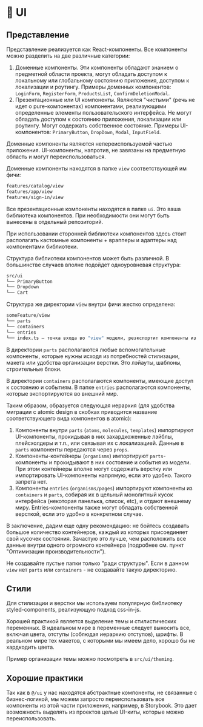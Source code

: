 # 🎨 UI

## Представление

Представление реализуется как React-компоненты. Все компоненты можно разделить на две различные категории:

1. Доменные компоненты. Эти компоненты обладают знанием о предметной области проекта, могут обладать доступом к локальному или глобальному состоянию приложения, доступом к локализации и роутингу. Примеры доменных компонентов: `LoginForm`, `RegisterForm`, `ProductsList`, `ConfirmDeletionModal`.
2. Презентационные или UI компоненты. Являются "чистыми" (речь не идет о pure-компонентах) компонентами, реализующими определенные элементы пользовательского интерфейса. Не могут обладать доступом к состоянию приложения, локализации или роутингу. Могут содержать собственное состояние. Примеры UI-компонентов: `PrimaryButton`, `DropDown`, `Modal`, `InputField`.

Доменные компоненты являются непереиспользуемой частью приложения. UI-компоненты, напротив, не завязаны на предметную область и могут переиспользоваться.

Доменные компоненты находятся в папке `view` соответствующей им фичи:

```sh
features/catalog/view
features/app/view
features/sign-in/view
```

Все презентационные компоненты находятся в папке `ui`. Это ваша библиотека компонентов. При необходимости они могут быть вынесены в отдельный репозиторий.

При использовании сторонней библиотеки компонентов здесь стоит располагать кастомные компоненты + врапперы и адаптеры над компонентами библиотеки.

Структура библиотеки компонентов может быть различной. В большинстве случаев вполне подойдет одноуровневая структура:

```sh
src/ui
└── PrimaryButton
└── Dropdown
└── Cart
```

Структура же директории `view` внутри фичи жестко определена:

```sh
someFeature/view
└── parts
└── containers
└── entries
└── index.ts — точка входа во "view" модели, реэкспортит компоненты из entries
```

В директории `parts` располагаются любые вспомогательные компоненты, которые нужны исходя из потребностей стилизации, макета или удобства организации верстки. Это лэйауты, шаблоны, строительные блоки.

В директории `containers` располагаются компоненты, имеющие доступ к состоянию и событиям.
В папке `entries` располагаются компоненты, которые экспортируются во внешний мир.

Таким образом, образуется следующая иерархия (для удобства миграции с atomic design в скобках приводится название соответствующего вида компонентов в atomic):

1. Компоненты внутри `parts` (`atoms`, `molecules`, `templates`) импортируют UI-компоненты, прокидывая в них захардкоженные лэйблы, плейсхолдеры и т.п., или связывая их с локализацией. Данные в `parts` компоненты передаются через `props`.
2. Компоненты-контейнеры (`organisms`) импортируют `parts`-компоненты и прокидывают в них состояние и события из модели. При этом контейнеры вполне могут содержать верстку или импортировать UI-компоненты напрямую, если это удобно. Такого запрета нет.
3. Компоненты `entries` (`organisms/pages`) импортируют компоненты из `containers` и `parts`, собирая их в цельный монолитный кусок интерфейса (некоторая панелька, список, etc), и отдают внешнему миру. Entries-компоненты также могут обладать собственной версткой, если это удобно в конкретном случае.

В заключение, дадим еще одну рекомендацию: не бойтесь создавать большое количество контейнеров, каждый из которых присоединяет свой кусочек состояния. Зачастую это лучше, чем расположить все данные внутри одного огромного контейнера (подробнее см. пункт "Оптимизации производительности").

Не создавайте пустые папки только "ради структуры". Если в данном `view` нет `parts` или `containers` - не создавайте такую директорию.

## Стили

Для стилизации и верстки мы используем популярную библиотеку styled-components, реализующую подход css-in-js.

Хорошей практикой является выделение темы и стилистических переменных. В идеальном мире в переменные следует выносить все, включая цвета, отступы (соблюдая иерархию отступов), шрифты. В реальном мире тех макетов, с которыми мы имеем дело, хорошо бы не хардкодить цвета.

Пример организации темы можно посмотреть в `src/ui/theming`.

## Хорошие практики

Так как в `@/ui` у нас находятся абстрактные компоненты, не связанные с бизнес-логикой, мы можем запросто переиспользовать все компоненты из этой части приложения, например, в Storybook. Это дает возможность выделять из проектов целые UI-киты, которые можно переиспользовать.
